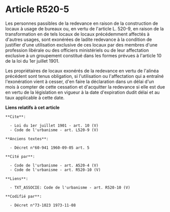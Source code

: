 # Article R520-5

Les personnes passibles de la redevance en raison de la construction de locaux à usage de bureaux ou, en vertu de l'article
L. 520-9, en raison de la transformation en de tels locaux de locaux précédemment affectés à d'autres usages, sont exonérées
de ladite redevance à la condition de justifier d'une utilisation exclusive de ces locaux par des membres d'une profession
libérale ou des officiers ministériels ou de leur affectation exclusive à un groupement constitué dans les formes prévues à
l'article 10 de la loi du 1er juillet 1901. 

Les propriétaires de locaux exonérés de la redevance en vertu de l'alinéa précédent sont tenus obligation, si l'utilisation
ou l'affectation qui a entraîné l'exonération vient à cesser, d'en faire la déclaration dans un délai d'un mois à compter de
cette cessation et d'acquitter la redevance si elle est due en vertu de la législation en vigueur à la date d'expiration
dudit délai et au taux applicable à cette date.

**Liens relatifs à cet article**

	**Cite**:

	  - Loi du 1er juillet 1901 - art. 10 (V)
	  - Code de l'urbanisme - art. L520-9 (V)

	**Anciens textes**:

	  - Décret n°60-941 1960-09-05 art. 5

	**Cité par**:

	  - Code de l'urbanisme - art. A520-4 (V)
	  - Code de l'urbanisme - art. R520-10 (V)

	**Liens**:

	  - TXT_ASSOCIE: Code de l'urbanisme - art. R520-10 (V)

	**Codifié par**:

	  - Décret n°73-1023 1973-11-08
